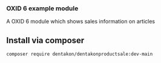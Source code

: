 ### OXID 6 example module
A OXID 6 module which shows sales information on articles

## Install via composer
`composer require dentakon/dentakonproductsale:dev-main`

